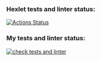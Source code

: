 ### Hexlet tests and linter status:
[![Actions Status](https://github.com/Ker0s1n/python-project-50/actions/workflows/hexlet-check.yml/badge.svg)](https://github.com/Ker0s1n/python-project-50/actions)
### My tests and linter status:
[![check tests and linter](https://github.com/Ker0s1n/python-project-50/actions/workflows/tests-check.yml/badge.svg)](https://github.com/Ker0s1n/python-project-50/actions/workflows/tests-check.yml)
